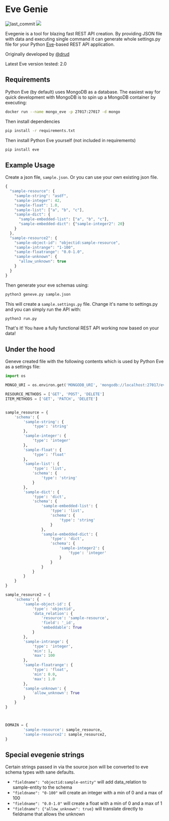 # Eve Genie

![last_commit](https://img.shields.io/github/last-commit/DavidZisky/evegenie)
![](https://github.com/DavidZisky/evegenie/workflows/evegenie_build/badge.svg)

Evegenie is a tool for blazing fast REST API creation. By providing JSON file with data and executing single command it can generate whole settings.py file for your Python [Eve](http://python-eve.org)-based REST API application.

Originally developed by [@drud](https://github.com/drud)

Latest Eve version tested: 2.0

## Requirements

Python Eve (by default) uses MongoDB as a database. The easiest way for quick development with MongoDB is to spin up a MongoDB container by executing:

```bash
docker run --name mongo_eve -p 27017:27017 -d mongo
```
Then install dependencies

```bash
pip install -r requirements.txt
```

Then install Python Eve yourself (not included in requirements)
```bash
pip install eve
```

## Example Usage

Create a json file, `sample.json`. Or you can use your own existing json file.

```javascript
{
  "sample-resource": {
    "sample-string": "asdf",
    "sample-integer": 42,
    "sample-float": 1.0,
    "sample-list": ["a", "b", "c"],
    "sample-dict": {
      "sample-embedded-list": ["a", "b", "c"],
      "sample-embedded-dict": {"sample-integer2": 20}
    }
  },
  "sample-resource2": {
    "sample-object-id": "objectid:sample-resource",
    "sample-intrange": "1-100",
    "sample-floatrange": "0.0-1.0",
    "sample-unknown": {
      "allow_unknown": true
    }
  }
}
```

Then generate your eve schemas using:

```bash
python3 geneve.py sample.json
```

This will create a `sample.settings.py` file. Change it's name to settings.py and you can simply run the API with:
```bash
python3 run.py
```
That's it! You have a fully functional REST API working now based on your data!

## Under the hood

Geneve created file with the following contents which is used by Python Eve as a settings file:

```python
import os

MONGO_URI = os.environ.get('MONGODB_URI', 'mongodb://localhost:27017/evegenie')

RESOURCE_METHODS = ['GET', 'POST', 'DELETE']
ITEM_METHODS = ['GET', 'PATCH', 'DELETE']


sample_resource = {
    'schema': {
        'sample-string': {
            'type': 'string'
        },
        'sample-integer': {
            'type': 'integer'
        },
        'sample-float': {
            'type': 'float'
        },
        'sample-list': {
            'type': 'list',
            'schema': {
                'type': 'string'
            }
        },
        'sample-dict': {
            'type': 'dict',
            'schema': {
                'sample-embedded-list': {
                    'type': 'list',
                    'schema': {
                        'type': 'string'
                    }
                },
                'sample-embedded-dict': {
                    'type': 'dict',
                    'schema': {
                        'sample-integer2': {
                            'type': 'integer'
                        }
                    }
                }
            }
        }
    }
}

sample_resource2 = {
    'schema': {
        'sample-object-id': {
            'type': 'objectid',
            'data_relation': {
                'resource': 'sample-resource',
                'field': '_id',
                'embeddable': True
            }
        },
        'sample-intrange': {
            'type': 'integer',
            'min': 1,
            'max': 100
        },
        'sample-floatrange': {
            'type': 'float',
            'min': 0.0,
            'max': 1.0
        },
        'sample-unknown': {
            'allow_unknown': True
        }
    }
}



DOMAIN = {
        'sample-resource': sample_resource,
        'sample-resource2': sample_resource2,
}

```
## Special evegenie strings

Certain strings passed in via the source json will be converted to eve schema types with sane defaults.

- `"fieldname": "objectid:sample-entity"` will add data_relation to sample-entity to the schema
- `"fieldname": "0-100"` will create an integer with a min of 0 and a max of 100
- `"fieldname": "0.0-1.0"` will create a float with a min of 0 and a max of 1
- `"fieldname": {"allow_unknown": true}` will translate directly to fieldname that allows the unknown

